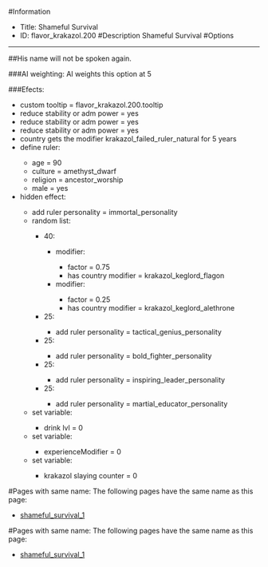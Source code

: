 #Information
 - Title: Shameful Survival
 - ID: flavor_krakazol.200
#Description
Shameful Survival
#Options

___
##His name will not be spoken again.

###AI weighting:
AI weights this option at 5


###Efects:<ul><li>custom tooltip = flavor_krakazol.200.tooltip</li><li>reduce stability or adm power = yes</li><li>reduce stability or adm power = yes</li><li>reduce stability or adm power = yes</li><li>country gets the modifier krakazol_failed_ruler_natural for 5 years</li><li>define ruler:</li><ul><li>age = 90</li><li>culture = amethyst_dwarf</li><li>religion = ancestor_worship</li><li>male = yes</li></ul><li>hidden effect:</li><ul><li>add ruler personality = immortal_personality</li><li>random list:</li><ul><li>40:</li><ul><li>modifier:</li><ul><li>factor = 0.75</li><li>has country modifier = krakazol_keglord_flagon</li></ul><li>modifier:</li><ul><li>factor = 0.25</li><li>has country modifier = krakazol_keglord_alethrone</li></ul></ul><li>25:</li><ul><li>add ruler personality = tactical_genius_personality</li></ul><li>25:</li><ul><li>add ruler personality = bold_fighter_personality</li></ul><li>25:</li><ul><li>add ruler personality = inspiring_leader_personality</li></ul><li>25:</li><ul><li>add ruler personality = martial_educator_personality</li></ul></ul><li>set variable:</li><ul><li>drink lvl = 0</li></ul><li>set variable:</li><ul><li>experienceModifier = 0</li></ul><li>set variable:</li><ul><li>krakazol slaying counter = 0</li></ul></ul></ul>


#Pages with same name:
The following pages have the same name as this page:
 - [shameful_survival_1](shameful_survival_1.md)


#Pages with same name:
The following pages have the same name as this page:
 - [shameful_survival_1](shameful_survival_1.md)
